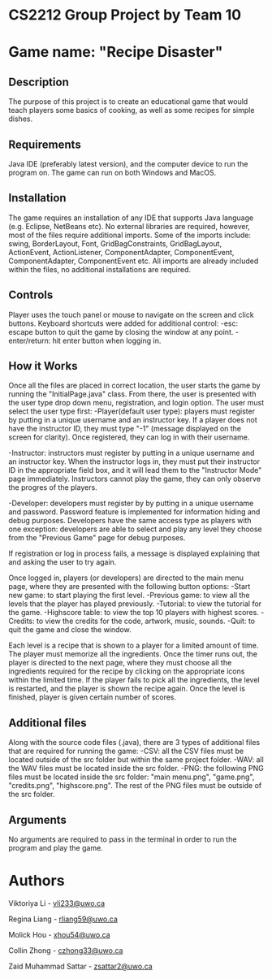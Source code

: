 # CS2212 Group Project by Team 10

# Game name: "Recipe Disaster"

## Description
The purpose of this project is to create an educational game that would teach players some basics of cooking, as well as some recipes for simple dishes.

## Requirements
Java IDE (preferably latest version), and the computer device to run the program on. The game can run on both Windows and MacOS.

## Installation
The game requires an installation of any IDE that supports Java language (e.g. Eclipse, NetBeans etc). No external libraries are required, however, most of the files require additional imports. Some of the imports include: swing, BorderLayout, Font, GridBagConstraints, GridBagLayout, ActionEvent, ActionListener, ComponentAdapter, ComponentEvent, ComponentAdapter, ComponentEvent etc. All imports are already included within the files, no additional installations are required.

## Controls
Player uses the touch panel or mouse to navigate on the screen and click buttons. Keyboard shortcuts were added for additional control:
-esc: escape button to quit the game by closing the window at any point.
-enter/return: hit enter button when logging in.

## How it Works
Once all the files are placed in correct location, the user starts the game by running the "InitialPage.java" class. From there, the user is presented with the user type drop down menu, registration, and login option. The user must select the user type first:
-Player(default user type): players must register by putting in a unique username and an instructor key. If a player does not have the instructor ID, they must type "-1" (message displayed on the screen for clarity). Once registered, they can log in with their username.

-Instructor: instructors must register by putting in a unique username and an instructor key. When the instructor logs in, they must put their instructor ID in the appropriate field box, and it will lead them to the "Instructor Mode" page immediately. Instructors cannot play the game, they can only observe the progres of the players.

-Developer: developers must register by by putting in a unique username and password. Password feature is implemented for information hiding and debug purposes. Developers have the same access type as players with one exception: developers are able to select and play any level they choose from the "Previous Game" page for debug purposes.

If registration or log in process fails, a message is displayed explaining that and asking the user to try again.

Once logged in, players (or developers) are directed to the main menu page, where they are presented with the following button options:
-Start new game: to start playing the first level.
-Previous game: to view all the levels that the player has played previously.
-Tutorial: to view the tutorial for the game.
-Highscore table: to view the top 10 players with highest scores.
-Credits: to view the credits for the code, artwork, music, sounds.
-Quit: to quit the game and close the window.

Each level is a recipe that is shown to a player for a limited amount of time. The player must memorize all the ingredients. Once the timer runs out, the player is directed to the next page, where they must choose all the ingredients required for the recipe by clicking on the appropriate icons within the limited time. If the player fails to pick all the ingredients, the level is restarted, and the player is shown the recipe again. Once the level is finished, player is given certain number of scores.

## Additional files
Along with the source code files (.java), there are 3 types of additional files that are required for running the game:
-CSV: all the CSV files must be located outside of the src folder but within the same project folder.
-WAV: all the WAV files must be located inside the src folder.
-PNG: the following PNG files must be located inside the src folder: "main menu.png", "game.png", "credits.png", "highscore.png". The rest of the PNG files must be outside of the src folder.


## Arguments
No arguments are required to pass in the terminal in order to run the program and play the game.

# Authors
Viktoriya Li - vli233@uwo.ca

Regina Liang - rliang59@uwo.ca

Molick Hou - xhou54@uwo.ca

Collin Zhong - czhong33@uwo.ca

Zaid Muhammad Sattar - zsattar2@uwo.ca
